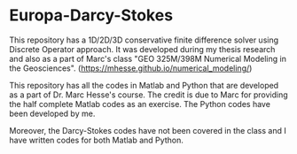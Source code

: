 # Europa-Darcy-Stokes

This repository has a 1D/2D/3D conservative finite difference solver using Discrete Operator approach. It was developed during my thesis research and also as a part of Marc's class "GEO 325M/398M Numerical Modeling in the Geosciences". (https://mhesse.github.io/numerical_modeling/)

This repository has all the codes in Matlab and Python that are developed as a part of Dr. Marc Hesse's course. The credit is due to Marc for providing the half complete Matlab codes as an exercise. The Python codes have been developed by me.

Moreover, the Darcy-Stokes codes have not been covered in the class and I have written codes for both Matlab and Python.
